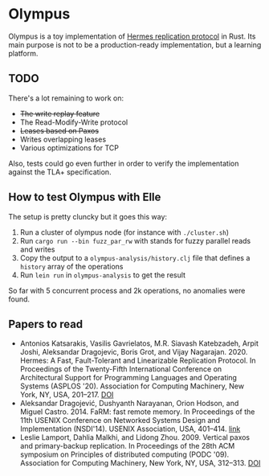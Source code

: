 # Olympus

Olympus is a toy implementation of [Hermes replication protocol](https://hermes-protocol.com/)
in Rust.
Its main purpose is not to be a production-ready implementation,
but a learning platform.

## TODO

There's a lot remaining to work on:

- ~~The write replay feature~~
- The Read-Modify-Write protocol
- ~~Leases based on Paxos~~
- Writes overlapping leases
- Various optimizations for TCP

Also, tests could go even further in order to verify the implementation
against the TLA+ specification.

## How to test Olympus with Elle

The setup is pretty cluncky but it goes this way:

1. Run a cluster of olympus node (for instance with `./cluster.sh`)
2. Run `cargo run --bin fuzz_par_rw` with stands for fuzzy parallel reads and writes
3. Copy the output to a `olympus-analysis/history.clj` file that defines a `history` array of the operations
4. Run `lein run` in `olympus-analysis` to get the result

So far with 5 concurrent process and 2k operations, no anomalies were found.

## Papers to read

- Antonios Katsarakis, Vasilis Gavrielatos, M.R. Siavash Katebzadeh, Arpit Joshi, Aleksandar Dragojevic, Boris Grot, and Vijay Nagarajan. 2020. Hermes: A Fast, Fault-Tolerant and Linearizable Replication Protocol. In Proceedings of the Twenty-Fifth International Conference on Architectural Support for Programming Languages and Operating Systems (ASPLOS '20). Association for Computing Machinery, New York, NY, USA, 201–217. [DOI](https://doi.org/10.1145/3373376.3378496)
- Aleksandar Dragojević, Dushyanth Narayanan, Orion Hodson, and Miguel Castro. 2014. FaRM: fast remote memory. In Proceedings of the 11th USENIX Conference on Networked Systems Design and Implementation (NSDI'14). USENIX Association, USA, 401–414. [link](https://www.usenix.org/system/files/conference/nsdi14/nsdi14-paper-dragojevic.pdf)
- Leslie Lamport, Dahlia Malkhi, and Lidong Zhou. 2009. Vertical paxos and primary-backup replication. In Proceedings of the 28th ACM symposium on Principles of distributed computing (PODC '09). Association for Computing Machinery, New York, NY, USA, 312–313. [DOI](https://doi.org/10.1145/1582716.1582783)
